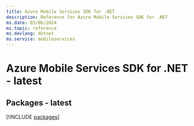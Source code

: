 ```yaml
---
title: Azure Mobile Services SDK for .NET
description: Reference for Azure Mobile Services SDK for .NET
ms.date: 03/06/2024
ms.topic: reference
ms.devlang: dotnet
ms.service: mobileservices
---
```

# Azure Mobile Services SDK for .NET - latest
## Packages - latest
[!INCLUDE [packages](mobile-services-index.md)]